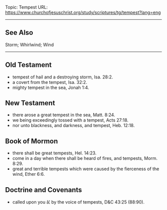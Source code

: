 Topic: Tempest
URL: https://www.churchofjesuschrist.org/study/scriptures/tg/tempest?lang=eng

---

## See Also

Storm; Whirlwind; Wind

---

## Old Testament

- tempest of hail and a destroying storm, Isa. 28:2.
- a covert from the tempest, Isa. 32:2.
- mighty tempest in the sea, Jonah 1:4.

## New Testament

- there arose a great tempest in the sea, Matt. 8:24.
- we being exceedingly tossed with a tempest, Acts 27:18.
- nor unto blackness, and darkness, and tempest, Heb. 12:18.

## Book of Mormon

- there shall be great tempests, Hel. 14:23.
- come in a day when there shall be heard of fires, and tempests, Morm. 8:29.
- great and terrible tempests which were caused by the fierceness of the wind, Ether 6:6.

## Doctrine and Covenants

- called upon you â¦ by the voice of tempests, D&C 43:25 (88:90).

